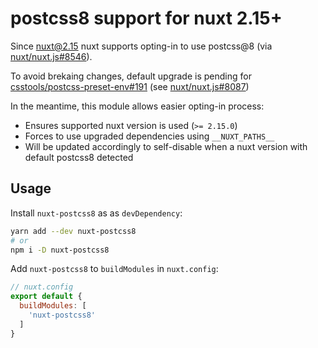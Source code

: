 # postcss8 support for nuxt 2.15+

Since [nuxt@2.15](https://github.com/nuxt/nuxt.js/releases/tag/v2.15.0) nuxt supports opting-in to use postcss@8 (via [nuxt/nuxt.js#8546](https://github.com/nuxt/nuxt.js/pull/8546)).

To avoid brekaing changes, default upgrade is pending for [csstools/postcss-preset-env#191](https://github.com/csstools/postcss-preset-env/issues/191) (see [nuxt/nuxt.js#8087](https://github.com/nuxt/nuxt.js/issues/8087))

In the meantime, this module allows easier opting-in process:

- Ensures supported nuxt version is used (`>= 2.15.0`)
- Forces to use upgraded dependencies using `__NUXT_PATHS__`
- Will be updated accordingly to self-disable when a nuxt version with default postcss8 detected

## Usage

Install `nuxt-postcss8` as as `devDependency`:

```sh
yarn add --dev nuxt-postcss8
# or
npm i -D nuxt-postcss8
```

Add `nuxt-postcss8` to `buildModules` in `nuxt.config`:

```js
// nuxt.config
export default {
  buildModules: [
    'nuxt-postcss8'
  ]
}
```
